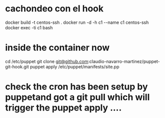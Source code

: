 # cachondeo con el hook
docker build -t centos-ssh .
docker run -d -h c1 --name c1 centos-ssh
docker exec -ti c1 bash
# inside the container now
cd /etc/puppet
git clone git@github.com:claudio-navarro-martinez/puppet-git-hook.git
puppet apply /etc/puppet/manifests/site.pp
# check the cron has been setup by puppetand got a git pull which will trigger the puppet apply ....
